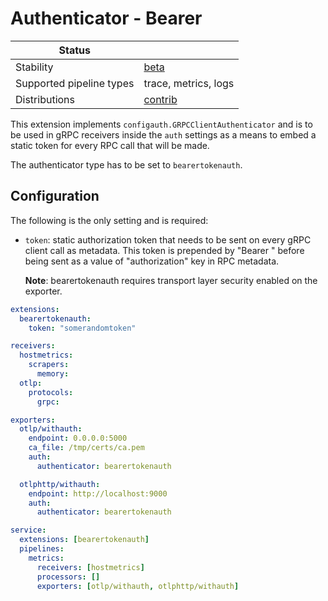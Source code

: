 # Authenticator - Bearer

| Status                   |                      |
|--------------------------|----------------------|
| Stability                | [beta]               |
| Supported pipeline types | trace, metrics, logs |
| Distributions            | [contrib]            |


This extension implements `configauth.GRPCClientAuthenticator` and is to be used in gRPC receivers inside the `auth` settings as a means
to embed a static token for every RPC call that will be made.

The authenticator type has to be set to `bearertokenauth`.

## Configuration

The following is the only setting and is required:

- `token`: static authorization token that needs to be sent on every gRPC client call as metadata.
  This token is prepended by "Bearer " before being sent as a value of "authorization" key in
  RPC metadata.
  
  **Note**: bearertokenauth requires transport layer security enabled on the exporter.


```yaml
extensions:
  bearertokenauth:
    token: "somerandomtoken"

receivers:
  hostmetrics:
    scrapers:
      memory:
  otlp:
    protocols:
      grpc:

exporters:
  otlp/withauth:
    endpoint: 0.0.0.0:5000
    ca_file: /tmp/certs/ca.pem
    auth:
      authenticator: bearertokenauth

  otlphttp/withauth:
    endpoint: http://localhost:9000
    auth:
      authenticator: bearertokenauth

service:
  extensions: [bearertokenauth]
  pipelines:
    metrics:
      receivers: [hostmetrics]
      processors: []
      exporters: [otlp/withauth, otlphttp/withauth]
```


[beta]:https://github.com/open-telemetry/opentelemetry-collector#beta
[contrib]:https://github.com/open-telemetry/opentelemetry-collector-releases/tree/main/distributions/otelcol-contrib